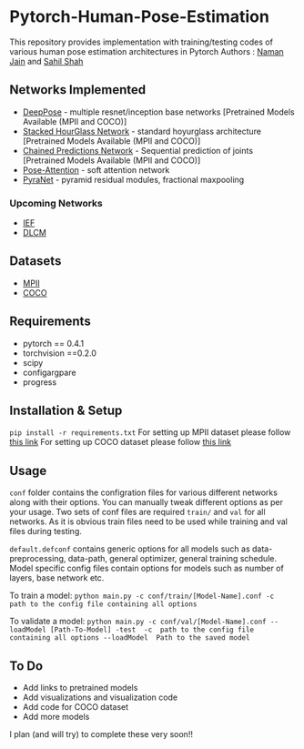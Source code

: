 # Pytorch-Human-Pose-Estimation
This repository provides implementation with training/testing codes of various human pose estimation architectures in Pytorch
Authors : [Naman Jain](https://github.com/Naman-ntc) and [Sahil Shah](https://github.com/sahil00199)

## Networks Implemented
* [DeepPose](https://static.googleusercontent.com/media/research.google.com/en//pubs/archive/42237.pdf) - multiple resnet/inception base networks [Pretrained Models Available (MPII and COCO)]
* [Stacked HourGlass Network](https://arxiv.org/pdf/1603.06937.pdf) - standard hoyurglass architecture [Pretrained Models Available (MPII and COCO)]
* [Chained Predictions Network](https://arxiv.org/pdf/1605.02346.pdf) - Sequential prediction of joints [Pretrained Models Available (MPII and COCO)]
* [Pose-Attention](https://arxiv.org/pdf/1702.07432.pdf) - soft attention network
* [PyraNet](https://arxiv.org/pdf/1708.01101.pdf) - pyramid residual modules, fractional maxpooling

### Upcoming Networks
* [IEF](https://arxiv.org/pdf/1507.06550.pdf)
* [DLCM](http://openaccess.thecvf.com/content_ECCV_2018/papers/Wei_Tang_Deeply_Learned_Compositional_ECCV_2018_paper.pdf)

## Datasets
* [MPII](http://human-pose.mpi-inf.mpg.de/)
* [COCO](http://cocodataset.org/#home)

## Requirements
* pytorch == 0.4.1
* torchvision ==0.2.0
* scipy
* configargpare
* progress

## Installation & Setup
`pip install -r requirements.txt`
For setting up MPII dataset please follow [this link](https://github.com/princeton-vl/pose-hg-train#getting-started)
For setting up COCO dataset please follow [this link](https://github.com/Microsoft/human-pose-estimation.pytorch#quick-start)

## Usage
`conf` folder contains the configration files for various different networks along with their options. You can manually tweak different options as per your usage.
Two sets of conf files are required `train/` and `val` for all networks. As it is obvious train files need to be used while training and val files during testing.

`default.defconf` contains generic options for all models such as data-preprocessing, data-path, general optimizer, general training schedule.
Model specific config files contain options for models such as number of layers, base network etc.

To train a model:
	```
	python main.py -c conf/train/[Model-Name].conf
	-c 	path to the config file containing all options
	```

To validate a model:
	```
	python main.py -c conf/val/[Model-Name].conf --loadModel [Path-To-Model] -test 
	-c 	path to the config file containing all options
	--loadModel  Path to the saved model
	```

## To Do
* Add links to pretrained models
* Add visualizations and visualization code
* Add code for COCO dataset
* Add more models

I plan (and will try) to complete these very soon!!

